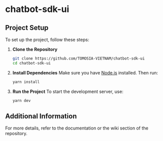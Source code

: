 # chatbot-sdk-ui

## Project Setup

To set up the project, follow these steps:

1. **Clone the Repository**
   ```bash
   git clone https://github.com/TOMOSIA-VIETNAM/chatbot-sdk-ui
   cd chatbot-sdk-ui
   ```

2. **Install Dependencies**
   Make sure you have [Node.js](https://nodejs.org/) installed. Then run:
   ```bash
   yarn install
   ```

3. **Run the Project**
   To start the development server, use:
   ```bash
   yarn dev
   ```

## Additional Information
For more details, refer to the documentation or the wiki section of the repository.

